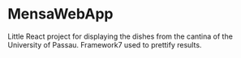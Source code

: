 # MensaWebApp
Little React project for displaying the dishes from the cantina of the University of Passau.
Framework7 used to prettify results.

